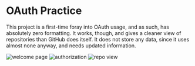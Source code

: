# OAuth Practice

This project is a first-time foray into OAuth usage, and as such, has absolutely zero formatting. It works, though, and gives a cleaner view of repositories than GitHub does itself. It does not store any data, since it uses almost none anyway, and needs updated information.

![welcome page](https://raw.githubusercontent.com/TeknoServal/oauth_practice/main/images/Screen%20Shot%202021-01-03%20at%2011.58.48%20PM.png)
![authorization](https://raw.githubusercontent.com/TeknoServal/oauth_practice/main/images/Screen%20Shot%202021-01-03%20at%2011.59.34%20PM.png)
![repo view](https://raw.githubusercontent.com/TeknoServal/oauth_practice/main/images/Screen%20Shot%202021-01-03%20at%2011.57.23%20PM.png)
